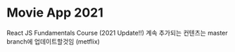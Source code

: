# Movie App 2021

React JS Fundamentals Course (2021 Update!!)
계속 추가되는 컨텐츠는 master branch에 업데이트할것임 (metflix)
